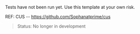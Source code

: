 Tests have not been run yet. Use this template at your own risk.

REF: CUS -- https://github.com/Sophanatprime/cus





> Status: No longer in development